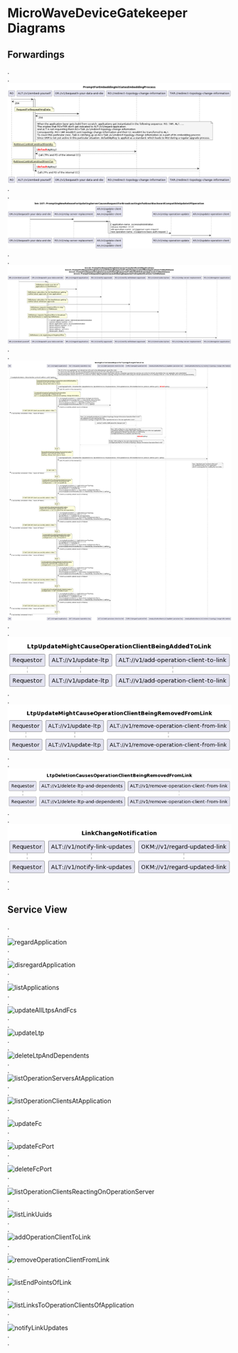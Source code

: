 # MicroWaveDeviceGatekeeper Diagrams
## Forwardings
.  
.  
![PromptForEmbeddingInitiatesEmbeddingProcess](./bm001_Embedding.png)  
.  
.  
![PromptingNewReleaseForUpdatingServerCausesRequestForBroadcastingInfoAboutBackwardCompatibleUpdateOfOperation](./bm007_BackwardCompatibleReplacement.png)  
.  
.  
![PromptForBequeathingDataCausesTransferOfListOfApplications](./im000_BequeathYourDataAndDie.png)  
.  
.  
![NewApplicationCausesRequestForTopologyChangeInformation](./is001_regardApplicationCausesSequenceForTopologyChangeInformation.png)  
.  
.  
![LtpUpdateMightCauseOperationClientBeingAddedToLink](./is002_LtpUpdateCauseAddToLink.png)  
.  
.  
![LtpUpdateMightCauseOperationClientBeingRemovedFromLink](./is003_LtpUpdateCauseRemoveFromLink.png)  
.  
.  
![LtpDeletionCausesOperationClientBeingRemovedFromLink](./is004_LtpDeleteCauseRemoveFromLink.png)  
.  
.  
![LinkChangeNotification](./is005_LinkChangeNotification.png)  
.  
.  
## Service View  
.  
.  
![regardApplication](./is001_regardApplication.png)  
.  
.  
![disregardApplication](./is002_disregardApplication.png)  
.  
.  
![listApplications](./is003_listApplications.png)  
.  
.  
![updateAllLtpsAndFcs](./is004_updateAllLtpsAndFcs.png)  
.  
.  
![updateLtp](./is005_updateLtp.png)  
.  
.  
![deleteLtpAndDependents](./is006_deleteLtpAndDependents.png)  
.  
.  
![listOperationServersAtApplication](./is009_listOperationServersAtApplication.png)  
.  
.  
![listOperationClientsAtApplication](./is010_listOperationClientsAtApplication.png)  
.  
.  
![updateFc](./is013_updateFc.png)  
.  
.  
![updateFcPort](./is014_updateFcPort.png)  
.  
.  
![deleteFcPort](./is015_deleteFcPort.png)  
.  
.  
![listOperationClientsReactingOnOperationServer](./is016_listOperationClientsReactingOnOperationServer.png)  
.  
.  
![listLinkUuids](./is017_listLinkUuids.png)  
.  
.  
![addOperationClientToLink](./is018_addOperationClientToLink.png)  
.  
.  
![removeOperationClientFromLink](./is019_removeOperationClientFromLink.png)  
.  
.  
![listEndPointsOfLink](./is020_listEndPointsOfLink.png)  
.  
.  
![listLinksToOperationClientsOfApplication](./is021_listLinksToOperationClientsOfApplication.png)  
.  
.  
![notifyLinkUpdates](./is022_notifyLinkUpdates.png)  
.  
.  
